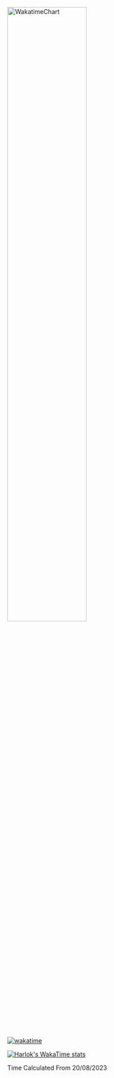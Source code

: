 [<img src="https://wakatime.com/share/@FabioTambu/b27de8db-c449-4810-b8a8-ec5e7f3a0395.svg" alt="WakatimeChart" width="60%"/>](https://wakatime.com/@833bed88-4796-4324-9ecd-3123f59a652c)

[![wakatime](https://wakatime.com/badge/user/833bed88-4796-4324-9ecd-3123f59a652c.svg)](https://wakatime.com/@833bed88-4796-4324-9ecd-3123f59a652c)

[![Harlok's WakaTime stats](https://github-readme-stats.vercel.app/api/wakatime?@FabioTambu=ffflabs)](https://github.com/anuraghazra/github-readme-stats)

Time Calculated From 20/08/2023

